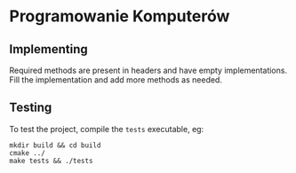 # Programowanie Komputerów

## Implementing
Required methods are present in headers and have empty implementations. 
Fill the implementation and add more methods as needed. 

## Testing
To test the project, compile the `tests` executable, eg:

``` shell
mkdir build && cd build
cmake ../
make tests && ./tests
```
